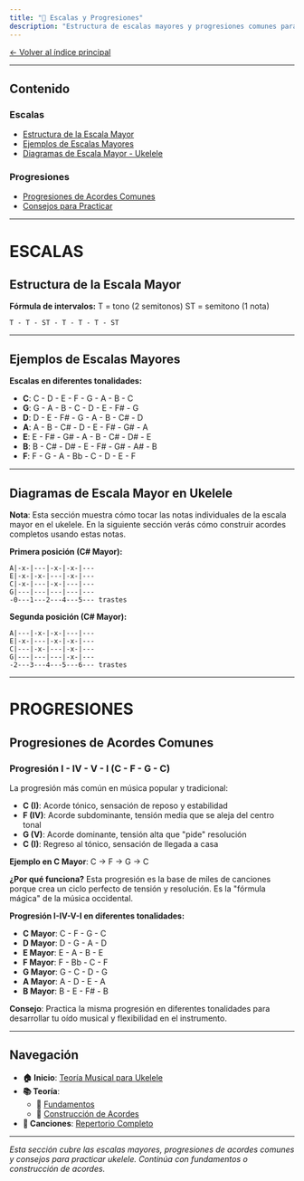 ```yaml
---
title: "🎼 Escalas y Progresiones"
description: "Estructura de escalas mayores y progresiones comunes para ukelele"
---
```


[<- Volver al índice principal](../README.md)

---

## Contenido

### Escalas
- [Estructura de la Escala Mayor](#estructura-de-la-escala-mayor)
- [Ejemplos de Escalas Mayores](#ejemplos-de-escalas-mayores)
- [Diagramas de Escala Mayor - Ukelele](#diagramas-de-escala-mayor-en-ukelele)

### Progresiones
- [Progresiones de Acordes Comunes](#progresiones-de-acordes-comunes)
- [Consejos para Practicar](#consejos-para-practicar)

---

# ESCALAS

## Estructura de la Escala Mayor

**Fórmula de intervalos:**
T = tono (2 semitonos)
ST = semitono (1 nota)

```
T - T - ST - T - T - T - ST
```

---

## Ejemplos de Escalas Mayores

**Escalas en diferentes tonalidades:**
- **C**: C  - D  - E  - F  - G  - A  - B  - C
- **G**: G  - A  - B  - C  - D  - E  - F# - G
- **D**: D  - E  - F# - G  - A  - B  - C# - D
- **A**: A  - B  - C# - D  - E  - F# - G# - A
- **E**: E  - F# - G# - A  - B  - C# - D# - E
- **B**: B  - C# - D# - E  - F# - G# - A# - B
- **F**: F  - G  - A  - Bb - C  - D  - E  - F

---

## Diagramas de Escala Mayor en Ukelele

**Nota**: Esta sección muestra cómo tocar las notas individuales de la escala mayor en el ukelele. En la siguiente sección verás cómo construir acordes completos usando estas notas.

**Primera posición (C# Mayor):**
```
A|-x-|---|-x-|-x-|---
E|-x-|-x-|---|-x-|---
C|-x-|---|-x-|---|---
G|---|---|---|---|---
-0---1---2---4---5--- trastes
```

**Segunda posición (C# Mayor):**
```
A|---|-x-|-x-|---|---
E|-x-|---|-x-|-x-|---
C|---|-x-|---|-x-|---
G|---|---|---|-x-|---
-2---3---4---5---6--- trastes
```

---

# PROGRESIONES

## Progresiones de Acordes Comunes

### **Progresión I - IV - V - I (C - F - G - C)**
La progresión más común en música popular y tradicional:
- **C (I)**: Acorde tónico, sensación de reposo y estabilidad
- **F (IV)**: Acorde subdominante, tensión media que se aleja del centro tonal
- **G (V)**: Acorde dominante, tensión alta que "pide" resolución
- **C (I)**: Regreso al tónico, sensación de llegada a casa

**Ejemplo en C Mayor**: C → F → G → C

**¿Por qué funciona?**
Esta progresión es la base de miles de canciones porque crea un ciclo perfecto de tensión y resolución. Es la "fórmula mágica" de la música occidental.

**Progresión I-IV-V-I en diferentes tonalidades:**
- **C Mayor**: C - F - G - C
- **D Mayor**: D - G - A - D
- **E Mayor**: E - A - B - E
- **F Mayor**: F - Bb - C - F
- **G Mayor**: G - C - D - G
- **A Mayor**: A - D - E - A
- **B Mayor**: B - E - F# - B

**Consejo**: Practica la misma progresión en diferentes tonalidades para desarrollar tu oído musical y flexibilidad en el instrumento.

---

## Navegación

- **🏠 Inicio**: [Teoría Musical para Ukelele](../README.md)
- **📚 Teoría**:
    - 🎯 [Fundamentos](./fundamentos.md)
    - 🎸 [Construcción de Acordes](./acordes.md)
- **🎵 Canciones**: [Repertorio Completo](../canciones/README.md)

---

*Esta sección cubre las escalas mayores, progresiones de acordes comunes y consejos para practicar ukelele. Continúa con fundamentos o construcción de acordes.*
